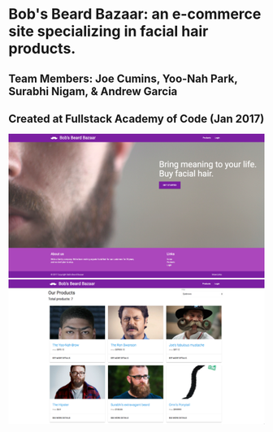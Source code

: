 # Bob's Beard Bazaar: an e-commerce site specializing in facial hair products. 
## Team Members: Joe Cumins, Yoo-Nah Park, Surabhi Nigam, & Andrew Garcia
## Created at Fullstack Academy of Code (Jan 2017)

![Alt text](/public/img/bobsBeardMain.png?raw=true "Home Page")
![Alt text](/public/img/bobsBeardProducts.png?raw=true "Products Page")

